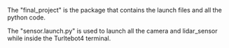 The "final_project" is the package that contains the launch files and all the python code.



The "sensor.launch.py" is used to launch all the camera and lidar_sensor while inside the Turltebot4 terminal. 

